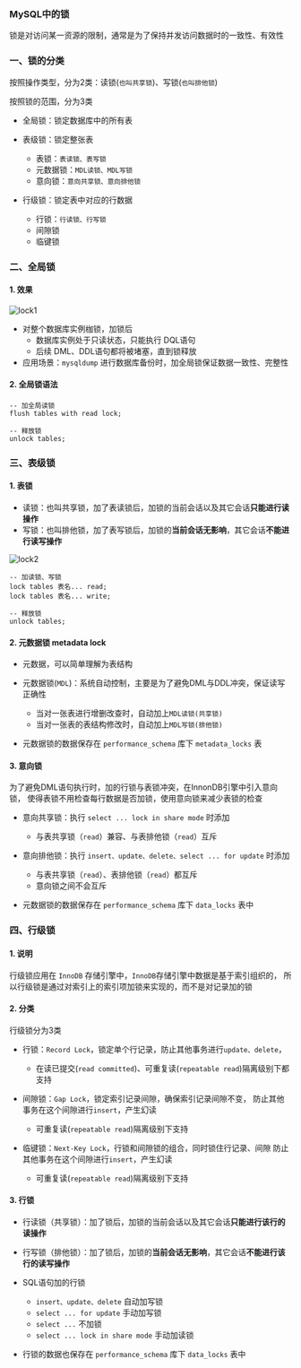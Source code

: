 ### MySQL中的锁
锁是对访问某一资源的限制，通常是为了保持并发访问数据时的一致性、有效性

### 一、锁的分类
按照操作类型，分为2类：读锁(`也叫共享锁`)、写锁(`也叫排他锁`)

按照锁的范围，分为3类
* 全局锁：锁定数据库中的所有表

* 表级锁：锁定整张表
  * 表锁：`表读锁、表写锁`
  * 元数据锁：`MDL读锁、MDL写锁`
  * 意向锁：`意向共享锁、意向排他锁`
  
* 行级锁：锁定表中对应的行数据
  * 行锁：`行读锁、行写锁`
  * 间隙锁
  * 临键锁


### 二、全局锁
#### 1. 效果
![lock1](https://fgq233.github.io/imgs/mysql/lock1.png)

* 对整个数据库实例枷锁，加锁后
  * 数据库实例处于只读状态，只能执行 DQL语句
  * 后续 DML、DDL语句都将被堵塞，直到锁释放
* 应用场景：`mysqldump` 进行数据库备份时，加全局锁保证数据一致性、完整性

#### 2. 全局锁语法
```
-- 加全局读锁
flush tables with read lock;

-- 释放锁
unlock tables;
```


### 三、表级锁
#### 1. 表锁
* 读锁：也叫共享锁，加了表读锁后，加锁的当前会话以及其它会话**只能进行读操作**
* 写锁：也叫排他锁，加了表写锁后，加锁的**当前会话无影响**，其它会话**不能进行读写操作**

![lock2](https://fgq233.github.io/imgs/mysql/lock2.png)

```
-- 加读锁、写锁
lock tables 表名... read;
lock tables 表名... write;

-- 释放锁
unlock tables;
```
  

#### 2. 元数据锁 metadata lock
* 元数据，可以简单理解为表结构
* 元数据锁(`MDL`)：系统自动控制，主要是为了避免DML与DDL冲突，保证读写正确性
  * 当对一张表进行增删改查时，自动加上`MDL读锁(共享锁)`
  * 当对一张表的表结构修改时，自动加上`MDL写锁(排他锁)`
  
* 元数据锁的数据保存在 `performance_schema` 库下 `metadata_locks` 表


#### 3. 意向锁
为了避免DML语句执行时，加的行锁与表锁冲突，在InnonDB引擎中引入意向锁，
使得表锁不用检查每行数据是否加锁，使用意向锁来减少表锁的检查

* 意向共享锁：执行 `select ... lock in share mode` 时添加
  * 与表共享锁（`read`）兼容、与表排他锁（`read`）互斥
  
* 意向排他锁：执行 `insert、update、delete、select ... for update` 时添加
  * 与表共享锁（`read`）、表排他锁（`read`）都互斥
  * 意向锁之间不会互斥
  
* 元数据锁的数据保存在 `performance_schema` 库下 `data_locks` 表中




### 四、行级锁
#### 1. 说明
行级锁应用在 `InnoDB` 存储引擎中，`InnoDB`存储引擎中数据是基于索引组织的，
所以行级锁是通过对索引上的索引项加锁来实现的，而不是对记录加的锁

#### 2. 分类
行级锁分为3类
* 行锁：`Record Lock`，锁定单个行记录，防止其他事务进行`update、delete`，
  * 在读已提交(`read committed`)、可重复读(`repeatable read`)隔离级别下都支持

* 间隙锁：`Gap Lock`，锁定索引记录间隙，确保索引记录间隙不变，
防止其他事务在这个间隙进行`insert`，产生幻读
  * 可重复读(`repeatable read`)隔离级别下支持

* 临键锁：`Next-Key Lock`，行锁和间隙锁的组合，同时锁住行记录、间隙
防止其他事务在这个间隙进行`insert`，产生幻读
  * 可重复读(`repeatable read`)隔离级别下支持


#### 3. 行锁
* 行读锁（共享锁）：加了锁后，加锁的当前会话以及其它会话**只能进行该行的读操作**

* 行写锁（排他锁）：加了锁后，加锁的**当前会话无影响**，其它会话**不能进行该行的读写操作**

* SQL语句加的行锁
    * `insert、update、delete` 自动加写锁
    * `select ... for update`  手动加写锁
    * `select ...`   不加锁
    * `select ... lock in share mode`  手动加读锁
    
* 行锁的数据也保存在 `performance_schema` 库下 `data_locks` 表中

